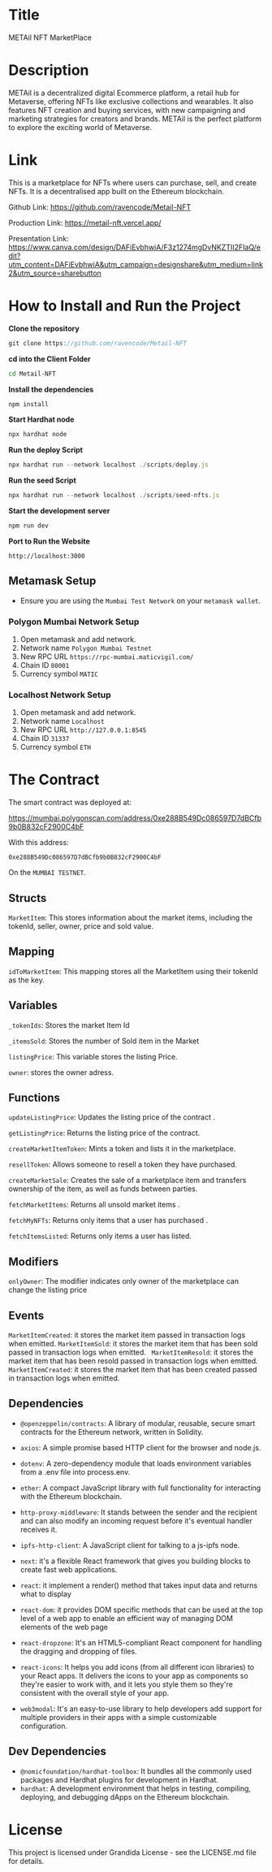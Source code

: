 # Title

METAil NFT MarketPlace

# Description

METAil is a decentralized digital Ecommerce platform, a retail hub for Metaverse, offering NFTs like exclusive collections and wearables. It also features NFT creation and buying services, with new campaigning and marketing strategies for creators and brands. METAil is the perfect platform to explore the exciting world of Metaverse.


# Link

This is a marketplace for NFTs where users can purchase, sell, and create NFTs. It is a decentralised app built on the Ethereum blockchain.

Github Link: https://github.com/ravencode/Metail-NFT

Production Link: https://metail-nft.vercel.app/

Presentation Link: https://www.canva.com/design/DAFiEvbhwiA/F3z1274mgDvNKZTII2FIaQ/edit?utm_content=DAFiEvbhwiA&utm_campaign=designshare&utm_medium=link2&utm_source=sharebutton


# How to Install and Run the Project

**Clone the repository**

```javascript
git clone https://github.com/ravencode/Metail-NFT
```

**cd into the Client Folder**

```bash
cd Metail-NFT
```

**Install the dependencies**

```javascript
npm install
```

**Start Hardhat node**

```javascript
npx hardhat node
```

**Run the deploy Script**

```javascript
npx hardhat run --network localhost ./scripts/deploy.js
```

**Run the seed Script**

```javascript
npx hardhat run --network localhost ./scripts/seed-nfts.js
```

**Start the development server**

```javascript
npm run dev
```

**Port to Run the Website**

```
http://localhost:3000
```

## Metamask Setup

- Ensure you are using the `Mumbai Test Network` on your `metamask wallet`.

### Polygon Mumbai Network Setup

1. Open metamask and add network.
2. Network name `Polygon Mumbai Testnet`
3. New RPC URL `https://rpc-mumbai.maticvigil.com/`
4. Chain ID `80001`
5. Currency symbol `MATIC`

### Localhost Network Setup

1. Open metamask and add network.
2. Network name `Localhost`
3. New RPC URL `http://127.0.0.1:8545`
4. Chain ID `31337`
5. Currency symbol `ETH`

# The Contract

The smart contract was deployed at:

https://mumbai.polygonscan.com/address/0xe288B549Dc086597D7dBCfb9b0B832cF2900C4bF

With this address:

```
0xe288B549Dc086597D7dBCfb9b0B832cF2900C4bF
```

On the `MUMBAI TESTNET`.

## Structs

`MarketItem`: This stores information about the market items, including the tokenId, seller, owner, price and sold value.

## Mapping

`idToMarketItem`: This mapping stores all the MarketItem using their tokenId as the key.

## Variables

`_tokenIds`: Stores the market Item Id

`_itemsSold`: Stores the number of Sold item in the Market

`listingPrice`: This variable stores the listing Price.

`owner`: stores the owner adress.

## Functions

`updateListingPrice`: Updates the listing price of the contract .

`getListingPrice`: Returns the listing price of the contract.

`createMarketItemToken`: Mints a token and lists it in the marketplace.

`resellToken`: Allows someone to resell a token they have purchased.

`createMarketSale`: Creates the sale of a marketplace item and transfers ownership of the item, as well as funds between parties.

`fetchMarketItems`: Returns all unsold market items .

`fetchMyNFTs`: Returns only items that a user has purchased .

`fetchItemsListed`: Returns only items a user has listed.

## Modifiers

`onlyOwner`: The modifier indicates only owner of the marketplace can change the listing price

## Events

`MarketItemCreated`: it stores the market item passed in transaction logs when emitted.
`MarketItemSold`: it stores the market item that has been sold passed in transaction logs when emitted.
` MarketItemResold`: it stores the market item that has been resold passed in transaction logs when emitted.
`MarketItemCreated`: it stores the market item that has been created passed in transaction logs when emitted.

## Dependencies

- `@openzeppelin/contracts`: A library of modular, reusable, secure smart contracts for the Ethereum network, written in Solidity.

- `axios`: A simple promise based HTTP client for the browser and node.js.

- `dotenv`: A zero-dependency module that loads environment variables from a .env file into process.env.

- `ether`: A compact JavaScript library with full functionality for interacting with the Ethereum blockchain.

- `http-proxy-middleware`: It stands between the sender and the recipient and can also modify an incoming request before it's eventual handler receives it.

- `ipfs-http-client`: A JavaScript client for talking to a js-ipfs node.

- `next`: it's a flexible React framework that gives you building blocks to create fast web applications.

- `react`: it implement a render() method that takes input data and returns what to display

- `react-dom`: it provides DOM specific methods that can be used at the top level of a web app to enable an efficient way of managing DOM elements of the web page

- `react-dropzone`: It's an HTML5-compliant React component for handling the dragging and dropping of files.

- `react-icons`: It helps you add icons (from all different icon libraries) to your React apps. It delivers the icons to your app as components so they're easier to work with, and it lets you style them so they're consistent with the overall style of your app.

- `web3modal`: It's an easy-to-use library to help developers add support for multiple providers in their apps with a simple customizable configuration.

## Dev Dependencies

- `@nomicfoundation/hardhat-toolbox`: It bundles all the commonly used packages and Hardhat plugins for development in Hardhat.
- `hardhat`: A development environment that helps in testing, compiling, deploying, and debugging dApps on the Ethereum blockchain.

# License

This project is licensed under Grandida License - see the LICENSE.md file for details.
